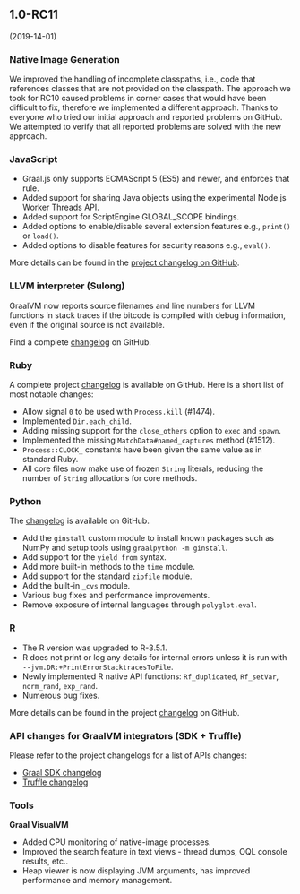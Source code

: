 ## 1.0-RC11
(2019-14-01)

### Native Image Generation

We improved the handling of incomplete classpaths, i.e., code that references classes that are not provided on the classpath. The approach we took for RC10 caused problems in corner cases that would have been difficult to fix, therefore we implemented a different approach. Thanks to everyone who tried our initial approach and reported problems on GitHub. We attempted to verify that all reported problems are solved with the new approach.

### JavaScript

* Graal.js only supports ECMAScript 5 (ES5) and newer, and enforces that rule.
* Added support for sharing Java objects using the experimental Node.js Worker Threads API.
* Added support for ScriptEngine GLOBAL_SCOPE bindings.
* Added options to enable/disable several extension features e.g., `print()` or `load()`.
* Added options to disable features for security reasons e.g., `eval()`.

More details can be found in the [project changelog on GitHub](https://github.com/graalvm/graaljs/blob/master/CHANGELOG.md#version-100-rc11).

### LLVM interpreter (Sulong)

GraalVM now reports source filenames and line numbers for LLVM functions in stack traces if the bitcode is compiled with debug information, even if the original source is not available.

Find a complete [changelog](https://github.com/oracle/graal/blob/master/sulong/CHANGELOG.md#version-100-rc11) on GitHub.

### Ruby

A complete project [changelog](https://github.com/oracle/truffleruby/blob/master/CHANGELOG.md#10-rc-11) is available on GitHub. Here is a short list of most notable changes:

* Allow signal `0` to be used with `Process.kill` (#1474).
* Implemented `Dir.each_child`.
* Adding missing support for the `close_others` option to `exec` and `spawn`.
* Implemented the missing `MatchData#named_captures` method (#1512).
* `Process::CLOCK_` constants have been given the same value as in standard Ruby.
* All core files now make use of frozen `String` literals, reducing the number of `String` allocations for core methods.

### Python

The [changelog](https://github.com/graalvm/graalpython/blob/master/CHANGELOG.md#version-100-rc11) is available on GitHub.

* Add the `ginstall` custom module to install known packages such as NumPy and setup tools using `graalpython -m ginstall`.
* Add support for the `yield from` syntax.
* Add more built-in methods to the `time` module.
* Add support for the standard `zipfile` module.
* Add the built-in `_cvs` module.
* Various bug fixes and performance improvements.
* Remove exposure of internal languages through `polyglot.eval`.

### R

* The R version was upgraded to R-3.5.1.
* R does not print or log any details for internal errors unless it is run with  `--jvm.DR:+PrintErrorStacktracesToFile`.
* Newly implemented R native API functions:  `Rf_duplicated`, `Rf_setVar`, `norm_rand`, `exp_rand`.
* Numerous bug fixes.

More details can be found in the project [changelog](https://github.com/oracle/fastr/blob/master/CHANGELOG.md#10-rc-11) on GitHub.


### API changes for GraalVM integrators (SDK + Truffle)

Please refer to the project changelogs for a list of APIs changes:
- [Graal SDK changelog](https://github.com/oracle/graal/blob/master/sdk/CHANGELOG.md#version-10-rc11)
- [Truffle changelog](https://github.com/oracle/graal/blob/master/truffle/CHANGELOG.md#version-100-rc11)


### Tools

**Graal VisualVM**

* Added CPU monitoring of native-image processes.
* Improved the search feature in text views - thread dumps, OQL console results, etc..
* Heap viewer is now displaying JVM arguments, has improved performance and memory management.
